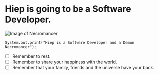 # Hiep is going to be a Software Developer.
![Image of Necromancer](https://gamingintel.com/wp-content/uploads/2023/03/Necromancer-in-Diablo-4.jpg.webp)
```
System.out.print("Hiep is a Software Developer and a Demon Necromancer");
```
- [ ] Remember to rest.
- [ ] Remember to share your happiness with the world.
- [ ] Remember that your family, friends and the universe have your back.
